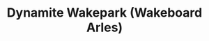 ---
title: "Dynamite Wakepark (Wakeboard Arles)"
url: /mas-thibert/dynamite-wakepark-wakeboard-arles-thibert-au-pont-de-bompas-route-de-mas/
shop: Sport
---